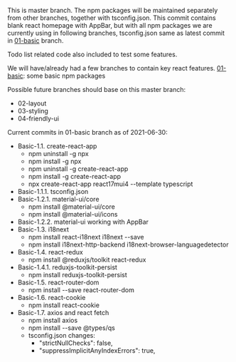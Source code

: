 This is master branch.
The npm packages will be maintained separately from other branches, together with tsconfig.json.
This commit contains blank react homepage with AppBar, but with all npm packages we are currently using in following branches, tsconfig.json same as latest commit in [01-basic](https://github.com/davidzhaoblog/react17mui4/tree/01-basic) branch.

Todo list related code also included to test some features.

We will have/already had a few branches to contain key react features.
[01-basic](https://github.com/davidzhaoblog/react17mui4/tree/01-basic): some basic npm packages

Possible future branches should base on this master branch:
- 02-layout
- 03-styling
- 04-friendly-ui

Current commits in 01-basic branch as of 2021-06-30:
- Basic-1.1. create-react-app 
    - npm uninstall -g npx
    - npm install -g npx
    - npm uninstall -g create-react-app
    - npm install -g create-react-app 
    - npx create-react-app react17mui4 --template typescript
- Basic-1.1.1. tsconfig.json
- Basic-1.2.1. material-ui/core
    - npm install @material-ui/core
    - npm install @material-ui/icons
- Basic-1.2.2. material-ui working with AppBar
- Basic-1.3. i18next
    - npm install react-i18next i18next --save
    - npm install i18next-http-backend i18next-browser-languagedetector
- Basic-1.4. react-redux
    - npm install @reduxjs/toolkit react-redux
- Basic-1.4.1. reduxjs-toolkit-persist
    - npm install reduxjs-toolkit-persist
- Basic-1.5. react-router-dom
    - npm install --save react-router-dom
- Basic-1.6. react-cookie
    - npm install react-cookie
- Basic-1.7. axios and react fetch
    - npm install axios
    - npm install --save @types/qs
    - tsconfig.json changes:
        - "strictNullChecks": false,
        - "suppressImplicitAnyIndexErrors": true,
